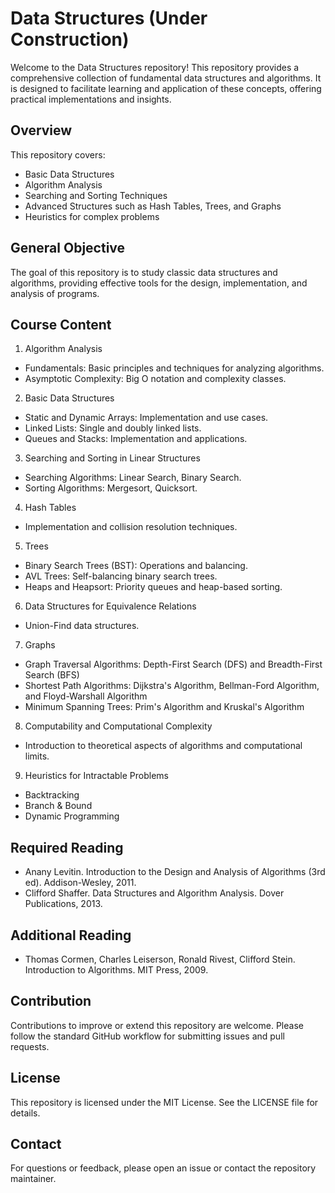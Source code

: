 # Data Structures (Under Construction)

Welcome to the Data Structures repository! This repository provides a comprehensive collection of fundamental data structures and algorithms. It is designed to facilitate learning and application of these concepts, offering practical implementations and insights.

## Overview

This repository covers:
- Basic Data Structures
- Algorithm Analysis
- Searching and Sorting Techniques
- Advanced Structures such as Hash Tables, Trees, and Graphs
- Heuristics for complex problems

## General Objective
The goal of this repository is to study classic data structures and algorithms, providing effective tools for the design, implementation, and analysis of programs.

## Course Content

1. Algorithm Analysis
- Fundamentals: Basic principles and techniques for analyzing algorithms.
- Asymptotic Complexity: Big O notation and complexity classes.

2. Basic Data Structures
- Static and Dynamic Arrays: Implementation and use cases.
- Linked Lists: Single and doubly linked lists.
- Queues and Stacks: Implementation and applications.

3. Searching and Sorting in Linear Structures
- Searching Algorithms: Linear Search, Binary Search.
- Sorting Algorithms: Mergesort, Quicksort.

4. Hash Tables
- Implementation and collision resolution techniques.

5. Trees
- Binary Search Trees (BST): Operations and balancing.
- AVL Trees: Self-balancing binary search trees.
- Heaps and Heapsort: Priority queues and heap-based sorting.

6. Data Structures for Equivalence Relations
- Union-Find data structures.

7. Graphs
- Graph Traversal Algorithms: Depth-First Search (DFS) and Breadth-First Search (BFS)
- Shortest Path Algorithms: Dijkstra's Algorithm, Bellman-Ford Algorithm, and Floyd-Warshall Algorithm
- Minimum Spanning Trees: Prim's Algorithm and Kruskal's Algorithm
  
8. Computability and Computational Complexity
- Introduction to theoretical aspects of algorithms and computational limits.

9. Heuristics for Intractable Problems
- Backtracking
- Branch & Bound
- Dynamic Programming

## Required Reading
- Anany Levitin. Introduction to the Design and Analysis of Algorithms (3rd ed). Addison-Wesley, 2011.
- Clifford Shaffer. Data Structures and Algorithm Analysis. Dover Publications, 2013.

## Additional Reading
- Thomas Cormen, Charles Leiserson, Ronald Rivest, Clifford Stein. Introduction to Algorithms. MIT Press, 2009.

## Contribution
Contributions to improve or extend this repository are welcome. Please follow the standard GitHub workflow for submitting issues and pull requests.

## License
This repository is licensed under the MIT License. See the LICENSE file for details.

## Contact
For questions or feedback, please open an issue or contact the repository maintainer.
